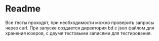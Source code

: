 # Readme
Все тесты проходят, при необходимости можно проверить запросы через curl. При запуске создается директория bd c json файлом для хранения юзеров, с двумя тестовыми записями для тестирования.

